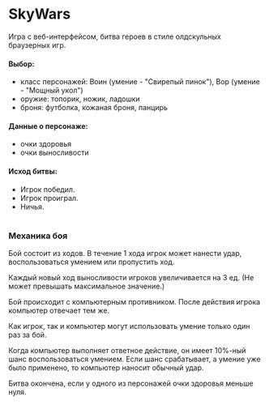 # SkyWars

Игра с веб-интерфейсом, битва героев в стиле олдскульных браузерных игр.  
#### Выбор:
- класс персонажей: Воин (умение - "Свирепый пинок"), Вор (умение - "Мощный укол")
- оружие: топорик, ножик, ладошки
- броня: футболка, кожаная броня, панцирь

#### Данные о персонаже:
- очки здоровья
- очки выносливости

#### Исход битвы:
- Игрок победил.
- Игрок проиграл.
- Ничья.
#
### Механика боя

Бой состоит из ходов. В течение 1 хода игрок может нанести удар, воспользоваться умением или пропустить ход.

Каждый новый ход выносливости игроков увеличивается на 3 ед. (Не может превышать максимальное значение.)

Бой происходит с компьютерным противником. После действия игрока компьютер отвечает тем же. 

Как игрок, так и компьютер могут использовать умение только один раз за бой.

Когда компьютер выполняет ответное действие, он имеет 10%-ный шанс воспользоваться умением. Если шанс срабатывает, а умение уже было применено, то компьютер наносит обычный удар.

Битва окончена, если у одного из персонажей очки здоровья меньше нуля.